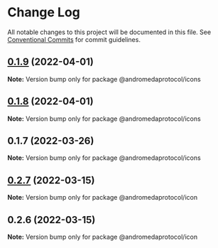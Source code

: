 # Change Log

All notable changes to this project will be documented in this file.
See [Conventional Commits](https://conventionalcommits.org) for commit guidelines.

## [0.1.9](https://github.com/andromedaprotocol/design-system/compare/@andromedaprotocol/icons@0.1.7...@andromedaprotocol/icons@0.1.9) (2022-04-01)

**Note:** Version bump only for package @andromedaprotocol/icons





## [0.1.8](https://github.com/andromedaprotocol/design-system/compare/@andromedaprotocol/icons@0.1.7...@andromedaprotocol/icons@0.1.8) (2022-04-01)

**Note:** Version bump only for package @andromedaprotocol/icons





## 0.1.7 (2022-03-26)

**Note:** Version bump only for package @andromedaprotocol/icons





## [0.2.7](https://github.com/andromedaprotocol/design-system/compare/@andromedaprotocol/icon@0.2.6...@andromedaprotocol/icon@0.2.7) (2022-03-15)

**Note:** Version bump only for package @andromedaprotocol/icon





## 0.2.6 (2022-03-15)

**Note:** Version bump only for package @andromedaprotocol/icon
